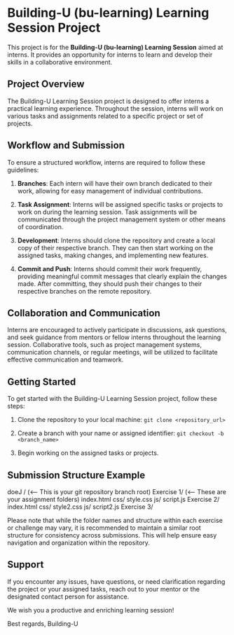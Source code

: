 # Building-U (bu-learning) Learning Session Project

This project is for the **Building-U (bu-learning) Learning Session** aimed at interns. It provides an opportunity for interns to learn and develop their skills in a collaborative environment.

## Project Overview

The Building-U Learning Session project is designed to offer interns a practical learning experience. Throughout the session, interns will work on various tasks and assignments related to a specific project or set of projects.

## Workflow and Submission

To ensure a structured workflow, interns are required to follow these guidelines:

1. **Branches**: Each intern will have their own branch dedicated to their work, allowing for easy management of individual contributions.

2. **Task Assignment**: Interns will be assigned specific tasks or projects to work on during the learning session. Task assignments will be communicated through the project management system or other means of coordination.

3. **Development**: Interns should clone the repository and create a local copy of their respective branch. They can then start working on the assigned tasks, making changes, and implementing new features.

4. **Commit and Push**: Interns should commit their work frequently, providing meaningful commit messages that clearly explain the changes made. After committing, they should push their changes to their respective branches on the remote repository.

## Collaboration and Communication

Interns are encouraged to actively participate in discussions, ask questions, and seek guidance from mentors or fellow interns throughout the learning session. Collaborative tools, such as project management systems, communication channels, or regular meetings, will be utilized to facilitate effective communication and teamwork.

## Getting Started

To get started with the Building-U Learning Session project, follow these steps:

1. Clone the repository to your local machine: `git clone <repository_url>`

2. Create a branch with your name or assigned identifier: `git checkout -b <branch_name>` 

3. Begin working on the assigned tasks or projects.

## Submission Structure Example

doeJ / (<-- This is your git repository branch root)
  Exercise 1/ (<-- These are your assignment folders)
    index.html
    css/
      style.css
    js/
      script.js
  Exercise 2/
    index.html
    css/
      style2.css
    js/
      script2.js
  Exercise 3/

Please note that while the folder names and structure within each exercise or challenge may vary, it is recommended to maintain a similar root structure for consistency across submissions. This will help ensure easy navigation and organization within the repository.

## Support

If you encounter any issues, have questions, or need clarification regarding the project or your assigned tasks, reach out to your mentor or the designated contact person for assistance.

We wish you a productive and enriching learning session!

Best regards,
Building-U




